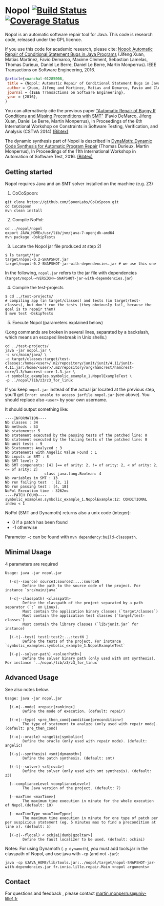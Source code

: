 # Nopol [![Build Status](https://travis-ci.org/SpoonLabs/nopol.svg?branch=master)](https://travis-ci.org/SpoonLabs/nopol) [![Coverage Status](https://coveralls.io/repos/github/SpoonLabs/nopol/badge.svg?branch=master)](https://coveralls.io/github/SpoonLabs/nopol?branch=master)

Nopol is an automatic software repair tool for Java. This code is research code, released under the GPL licence.

If you use this code for academic research, please cite:
[Nopol: Automatic Repair of Conditional Statement Bugs in Java Programs](https://hal.archives-ouvertes.fr/hal-01285008/document) (Jifeng Xuan, Matias Martinez, Favio Demarco, Maxime Clément, Sebastian Lamelas, Thomas Durieux, Daniel Le Berre, Daniel Le Berre, Martin Monperrus). IEEE Transactions on Software Engineering, 2016.
```Bibtex
@article{xuan:hal-01285008,
 title = {Nopol: Automatic Repair of Conditional Statement Bugs in Java Programs},
 author = {Xuan, Jifeng and Martinez, Matias and Demarco, Favio and Clément, Maxime and Lamelas, Sebastian and Durieux, Thomas and Le Berre, Daniel and Monperrus, Martin},
 journal = {IEEE Transactions on Software Engineering},
 year = {2016},
}
```

You can alternatively cite the previous paper ["Automatic Repair of Buggy If Conditions and Missing Preconditions with SMT"](http://hal.inria.fr/hal-00977798/PDF/NOPOL-Automatic-Repair-of-Buggy-If-Conditions-and-Missing-Preconditions-with-SMT.pdf) (Favio DeMarco, Jifeng Xuan, Daniel Le Berre, Martin Monperrus), In Proceedings of the 6th International Workshop on Constraints in Software Testing, Verification, and Analysis (CSTVA 2014) [(Bibtex)](http://www.monperrus.net/martin/bibtexbrowser.php?key=DeMarco2014&bib=monperrus.bib)

The dynamic synthesis part of Nopol is described in [DynaMoth: Dynamic Code Synthesis for Automatic Program Repair](https://hal.archives-ouvertes.fr/hal-01279233/document) (Thomas Durieux, Martin Monperrus), In Proceedings of the 11th International Workshop in Automation of Software Test, 2016. [(Bibtex)](http://www.monperrus.net/martin/bibtexbrowser.php?key=durieux%3Ahal-01279233&bib=monperrus.bib)


## Getting started

Nopol requires Java and an SMT solver installed on the machine (e.g. Z3)

1) CoCoSpoon:

```
git clone https://github.com/SpoonLabs/CoCoSpoon.git
cd CoCoSpoon
mvn clean install
```

2) Compile NoPol:

```
cd ../nopol/nopol
export JAVA_HOME=/usr/lib/jvm/java-7-openjdk-amd64
mvn package -DskipTests
```

3) Locate the Nopol jar file produced at step 2)

```
$ ls target/*jar
target/nopol-0.2-SNAPSHOT.jar
target/nopol-0.2-SNAPSHOT-jar-with-dependencies.jar # we use this one
```
In the following, `nopol.jar` refers to the jar file with dependencies (`target/nopol-<VERSION>-SNAPSHOT-jar-with-dependencies.jar`)

4) Compile the test-projects

```
$ cd ../test-projects/
# compiling app (in target/classes) and tests (in target/test-classes), but don't run the tests (they obviously fail, because the goal is to repair them)
$ mvn test -DskipTests 
```


5) Execute Nopol (parameters explained below)

(Long commands are broken in several lines, separated by a backslash, which means an escaped linebreak in Unix shells.)

```
cd ../test-projects/
java -jar nopol.jar \
-s src/main/java/ \
-c target/classes:target/test-classes:/home/<user>/.m2/repository/junit/junit/4.11/junit-4.11.jar:/home/<user>/.m2/repository/org/hamcrest/hamcrest-core/1.3/hamcrest-core-1.3.jar \
-t symbolic_examples.symbolic_example_1.NopolExampleTest \
-p ../nopol/lib/z3/z3_for_linux
```

If you keep `nopol.jar` instead of the actual jar located at the previous step, you'll get `Error: unable to access jarfile nopol.jar` (see above). You should replace also `<user>` by your own username.

It should output something like:
```
----INFORMATION----
Nb classes : 34
Nb methods : 53
Nb statements: 5
Nb statement executed by the passing tests of the patched line: 0
Nb statement executed by the failing tests of the patched line: 0
Nb unit tests : 9
Nb Statements Analyzed : 3
Nb Statements with Angelic Value Found : 1
Nb inputs in SMT : 8
Nb SMT level: 2
Nb SMT components: [4] [== of arity: 2, != of arity: 2, < of arity: 2, <= of arity: 2]
                  class java.lang.Boolean: 4
Nb variables in SMT : 13
Nb run failing test  : [2, 1]
Nb run passing test : [4, 18]
NoPol Execution time : 3262ms
----PATCH FOUND----
symbolic_examples.symbolic_example_1.NopolExample:12: CONDITIONAL index < 1
```

NoPol (SMT and Dynamoth) returns also a unix code (integer):
* 0 if a patch has been found
* -1 otherwise

Parameter `-c` can be found with `mvn dependency:build-classpath`.

## Minimal Usage

4 parameters are required
```
Usage: java -jar nopol.jar

  (-s|--source) source1:source2:...:sourceN 
        Define the path to the source code of the project. For instance `src/main/java`

  (-c|--classpath) <classpath>
        Define the classpath of the project separated by a path separator (`:` on Linux). 
        Must contain the application binary classes (`target/classes`)
        Must contain the application test classes (`target/test-classes`)
        Must contain the library classes (`lib/junit.jar` for instance)
        
  [(-t|--test) test1:test2:...:testN ]
        Define the tests of the project. For instance `symbolic_examples.symbolic_example_1.NopolExampleTest`

  [(-p|--solver-path) <solverPath>]
        Define the solver binary path (only used with smt synthesis). For instance `../nopol/lib/z3/z3_for_linux`

```


## Advanced Usage

See also notes below.

```
Usage: java -jar nopol.jar

  [(-m|--mode) <repair|ranking>]
        Define the mode of execution. (default: repair)

  [(-e|--type) <pre_then_cond|condition|precondition>]
        The type of statement to analyze (only used with repair mode). (default: pre_then_cond)

  [(-o|--oracle) <angelic|symbolic>]
        Define the oracle (only used with repair mode). (default: angelic)

  [(-y|--synthesis) <smt|dynamoth>]
        Define the patch synthesis. (default: smt)

  [(-l|--solver) <z3|cvc4>]
        Define the solver (only used with smt synthesis). (default: z3)

  [--complianceLevel <complianceLevel>]
        The Java version of the project. (default: 7)

  [--maxTime <maxTime>]
        The maximum time execution in minute for the whole execution of Nopol.(default: 10)

  [--maxTimeType <maxTimeType>]
        The maximum time execution in minute for one type of patch per per suspicious statement (eg. 5 minutes max to find a precondition at line x). (default: 5)

  [(-z|--flocal) < ochiai|dumb|gzoltar>]
        Define the fault localizer to be used. (default: ochiai)

```

Notes: For using Dynamoth (`-y dynamoth`), you must add tools.jar in the classpath of Nopol, and use java with `-cp` (and not `-jar`):

    java -cp $JAVA_HOME/lib/tools.jar:../nopol/target/nopol-SNAPSHOT-jar-with-dependencies.jar fr.inria.lille.repair.Main <nopol arguments>
 
## Contact

For questions and feedback , please contact martin.monperrus@univ-lille1.fr

